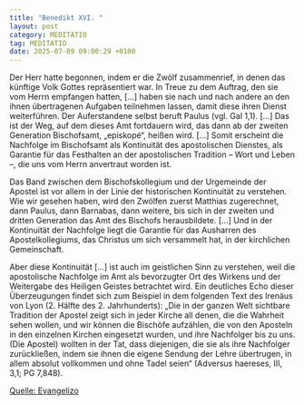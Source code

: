```yaml
---
title: "Benedikt XVI. "
layout: post
category: MEDITATIO
tag: MEDITATIO
date: 2025-07-09 09:00:29 +0100
---
```

 
Der Herr hatte begonnen, indem er die Zwölf zusammenrief, in denen das künftige Volk Gottes repräsentiert war. In Treue zu dem Auftrag, den sie vom Herrn empfangen hatten, [...] haben sie nach und nach andere an den ihnen übertragenen Aufgaben teilnehmen lassen, damit diese ihren Dienst weiterführen.<!--more--> Der Auferstandene selbst beruft Paulus (vgl. Gal 1,1). [...] Das ist der Weg, auf dem dieses Amt fortdauern wird, das dann ab der zweiten Generation Bischofsamt, „episkopé“, heißen wird. [...] Somit erscheint die Nachfolge im Bischofsamt als Kontinuität des apostolischen Dienstes, als Garantie für das Festhalten an der apostolischen Tradition – Wort und Leben –, die uns vom Herrn anvertraut worden ist.
 
Das Band zwischen dem Bischofskollegium und der Urgemeinde der Apostel ist vor allem in der Linie der historischen Kontinuität zu verstehen. Wie wir gesehen haben, wird den Zwölfen zuerst Matthias zugerechnet, dann Paulus, dann Barnabas, dann weitere, bis sich in der zweiten und dritten Generation das Amt des Bischofs herausbildete. [...] Und in der Kontinuität der Nachfolge liegt die Garantie für das Ausharren des Apostelkollegiums, das Christus um sich versammelt hat, in der kirchlichen Gemeinschaft.
 
Aber diese Kontinuität [...] ist auch im geistlichen Sinn zu verstehen, weil die apostolische Nachfolge im Amt als bevorzugter Ort des Wirkens und der Weitergabe des Heiligen Geistes betrachtet wird. Ein deutliches Echo dieser Überzeugungen findet sich zum Beispiel in dem folgenden Text des Irenäus von Lyon (2. Hälfte des 2. Jahrhunderts): „Die in der ganzen Welt sichtbare Tradition der Apostel zeigt sich in jeder Kirche all denen, die die Wahrheit sehen wollen, und wir können die Bischöfe aufzählen, die von den Aposteln in den einzelnen Kirchen eingesetzt wurden, und ihre Nachfolger bis zu uns. (Die Apostel) wollten in der Tat, dass diejenigen, die sie als ihre Nachfolger zurückließen, indem sie ihnen die eigene Sendung der Lehre übertrugen, in allem absolut vollkommen und ohne Tadel seien“ (Adversus haereses, III, 3,1; PG 7,848).

[Quelle: Evangelizo](https://evangeliumtagfuertag.org/DE/gospel)
